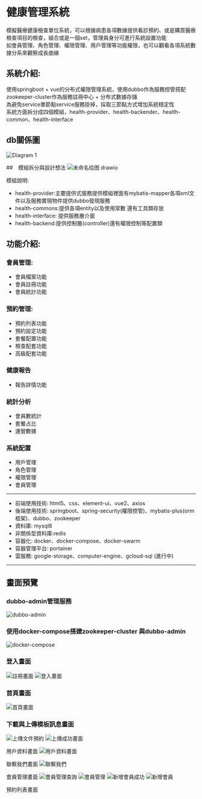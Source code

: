 # 健康管理系統
模擬醫療健康檢查單位系統，可以根據病患各項數據提供看診預約、或是購買醫療檢查項目的檢查，組合或是一個set，管理員身分可進行系統設置功能<br>
如會員管理、角色管理、權限管理、用戶管理等功能權限，也可以觀看各項系統數據分系來觀察成長曲線

## 系統介紹: 
使用springboot + vue的分布式權限管理系統，使用dubbo作為服務控管搭配zookeeper-cluster作為服務註冊中心 + 分布式數據存儲 <br>
為避免service單節點service服務掛掉，採取三節點方式增加系統穩定性 <br>
系統方面拆分成四個模組，health-provider、health-backender、health-common、health-interface

## db關係圖
![Diagram 1](https://github.com/yaiiow159/Health_backendProject/assets/39752246/be410ee2-6fc4-4dea-8625-3e7df1f94d22)

##　模組拆分與設計想法
![未命名绘图 drawio](https://github.com/yaiiow159/Health_backendProject/assets/39752246/e4f79f1c-0126-45de-b7aa-c057e0b3e6c9)


模組說明:
+ health-provider:主要提供式服務提供模組裡面有mybatis-mapper各項xml文件以及服務實現物件提供dubbo發現服務 
+ health-commons:提供各項entity以及使用常數 還有工具類存放
+ health-interface: 提供服務層介面
+ health-backend:提供控制層(controller)還有權限控制等配置類

## 功能介紹: <br>
### 會員管理: <br>
- 會員檔案功能
- 會員註冊功能
- 會員統計功能

### 預約管理: <br>
- 預約列表功能
- 預約設定功能
- 套餐配置功能
- 檢查配套功能
- 高級配套功能

### 健康報告 <br>
- 報告詳情功能

### 統計分析 <br>
- 會員數統計
- 套餐占比
- 運營數據

### 系統配置 <br>
- 用戶管理
- 角色管理
- 權限管理
- 會員管理

--------------------------------------------------------------------------------------------------
+ 前端使用技術: html5、css、element-ui、vue2、axios
+ 後端使用技術: springboot、spring-security(權限控管)、mybatis-plus(orm框架)、dubbo、zookeeper
+ 資料庫: mysql8
+ 非關係型資料庫:redis
+ 容器化: docker、docker-compose、docker-swarm
+ 容器管理平台: portainer
+ 雲服務: google-storage、computer-engine、gcloud-sql (進行中)

<hr>

## 畫面預覽

### dubbo-admin管理服務
![dubbo-admin](https://github.com/yaiiow159/Health_backendProject/assets/39752246/8701bfd4-40e9-4cfe-b64a-61ea4f9c4b97)

### 使用docker-compose搭建zookeeper-cluster 與dubbo-admin
![docker-compose](https://github.com/yaiiow159/Health_backendProject/assets/39752246/cd135d68-d727-42e0-b562-fd8674696c17)

### 登入畫面
![註冊畫面](https://github.com/yaiiow159/Health_backendProject/assets/39752246/25f9db4b-0049-48a9-bbcd-3b3344230104)
![登入畫面](https://github.com/yaiiow159/Health_backendProject/assets/39752246/58e31b13-8346-4516-b33c-3e0a09bd8fea)

### 首頁畫面
![首頁畫面](https://github.com/yaiiow159/Health_backendProject/assets/39752246/30abcd6b-a644-46be-966b-1aefb5ce898a)

### 下載與上傳模板訊息畫面
![上傳文件預約](https://github.com/yaiiow159/Health_backendProject/assets/39752246/140db553-588c-461d-ab15-b83f51e3123a)
![上傳成功畫面](https://github.com/yaiiow159/Health_backendProject/assets/39752246/b2ee4f49-bc0d-42b0-8a85-ccfd5b7f22c2)

用戶資料畫面
![用戶資料畫面](https://github.com/yaiiow159/Health_backendProject/assets/39752246/27b8422a-6141-4398-b00d-796ab36aba86)

聯繫我們畫面
![聯繫我們](https://github.com/yaiiow159/Health_backendProject/assets/39752246/f74aa46a-7d45-4318-9d6a-2c1c4c173416)

會員管理畫面
![會員管理查詢](https://github.com/yaiiow159/Health_backendProject/assets/39752246/36061e72-a096-4c0b-babe-edc460d63150)
![會員管理](https://github.com/yaiiow159/Health_backendProject/assets/39752246/cf330b15-6758-4a2e-b87f-43b002157b47)
![新增會員成功](https://github.com/yaiiow159/Health_backendProject/assets/39752246/cd72e536-fa6d-45d1-88aa-ae1e0e41f731)
![新增會員](https://github.com/yaiiow159/Health_backendProject/assets/39752246/409f3a6b-054a-4f04-8fd7-bef2addf8487)

預約列表畫面


















